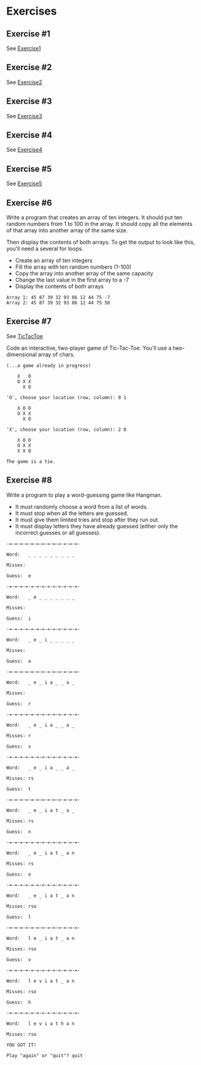 # Exercises

## Exercise #1

See [Exercise1](./Arrays/Exercise1)

## Exercise #2

See [Exercise2](./Arrays/Exercise2)

## Exercise #3

See [Exercise3](./Arrays/Exercise3)

## Exercise #4

See [Exercise4](./Arrays/Exercise4)

## Exercise #5

See [Exercise5](./Arrays/Exercise5)

## Exercise #6

Write a program that creates an array of ten integers.
It should put ten random numbers from 1 to 100 in the array.
It should copy all the elements of that array into another array of the same size.

Then display the contents of both arrays. To get the output to look like this, you'll need a several for loops.

  - Create an array of ten integers
  - Fill the array with ten random numbers (1-100)
  - Copy the array into another array of the same capacity
  - Change the last value in the first array to a -7
  - Display the contents of both arrays
  
```
Array 1: 45 87 39 32 93 86 12 44 75 -7
Array 2: 45 87 39 32 93 86 12 44 75 50
```

## Exercise #7

See [TicTacToe](./Arrays/TicTacToe)

Code an interactive, two-player game of Tic-Tac-Toe. You'll use a two-dimensional array of chars.

```
(...a game already in progress)

	X   O
	O X X
	  X O
 
'O', choose your location (row, column): 0 1

	X O O
	O X X
	  X O
 
'X', choose your location (row, column): 2 0

	X O O
	O X X
	X X O

The game is a tie.
```

## Exercise #8

Write a program to play a word-guessing game like Hangman.

  - It must randomly choose a word from a list of words.
  - It must stop when all the letters are guessed.
  - It must give them limited tries and stop after they run out.
  - It must display letters they have already guessed (either only the incorrect guesses or all guesses).
  
```
-=-=-=-=-=-=-=-=-=-=-=-=-=-

Word:	_ _ _ _ _ _ _ _ _ 

Misses:	

Guess:	e

-=-=-=-=-=-=-=-=-=-=-=-=-=-

Word:	_ e _ _ _ _ _ _ _ 

Misses:	

Guess:	i

-=-=-=-=-=-=-=-=-=-=-=-=-=-

Word:	_ e _ i _ _ _ _ _ 

Misses:	

Guess:	a

-=-=-=-=-=-=-=-=-=-=-=-=-=-

Word:	_ e _ i a _ _ a _ 

Misses:	

Guess:	r

-=-=-=-=-=-=-=-=-=-=-=-=-=-

Word:	_ e _ i a _ _ a _ 

Misses:	r

Guess:	s

-=-=-=-=-=-=-=-=-=-=-=-=-=-

Word:	_ e _ i a _ _ a _ 

Misses:	rs

Guess:	t

-=-=-=-=-=-=-=-=-=-=-=-=-=-

Word:	_ e _ i a t _ a _ 

Misses:	rs

Guess:	n

-=-=-=-=-=-=-=-=-=-=-=-=-=-

Word:	_ e _ i a t _ a n 

Misses:	rs

Guess:	o

-=-=-=-=-=-=-=-=-=-=-=-=-=-

Word:	_ e _ i a t _ a n 

Misses:	rso

Guess:	l

-=-=-=-=-=-=-=-=-=-=-=-=-=-

Word:	l e _ i a t _ a n 

Misses:	rso

Guess:	v

-=-=-=-=-=-=-=-=-=-=-=-=-=-

Word:	l e v i a t _ a n 

Misses:	rso

Guess:	h

-=-=-=-=-=-=-=-=-=-=-=-=-=-

Word:	l e v i a t h a n 

Misses:	rso

YOU GOT IT!

Play "again" or "quit"? quit
```